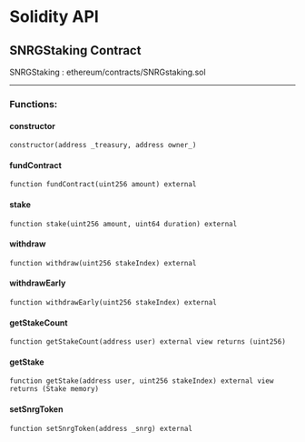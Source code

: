 # Solidity API

## SNRGStaking Contract

SNRGStaking : ethereum/contracts/SNRGstaking.sol

---

### Functions:

#### constructor

```solidity
constructor(address _treasury, address owner_)
```

#### fundContract

```solidity
function fundContract(uint256 amount) external
```

#### stake

```solidity
function stake(uint256 amount, uint64 duration) external
```

#### withdraw

```solidity
function withdraw(uint256 stakeIndex) external
```

#### withdrawEarly

```solidity
function withdrawEarly(uint256 stakeIndex) external
```

#### getStakeCount

```solidity
function getStakeCount(address user) external view returns (uint256)
```

#### getStake

```solidity
function getStake(address user, uint256 stakeIndex) external view returns (Stake memory)
```

#### setSnrgToken

```solidity
function setSnrgToken(address _snrg) external
```